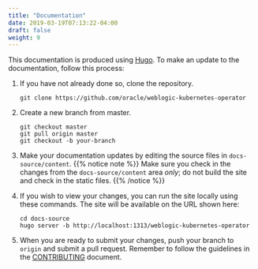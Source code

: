 ```yaml
---
title: "Documentation"
date: 2019-03-19T07:13:22-04:00
draft: false
weight: 9
---
```


This documentation is produced using [Hugo](http://gohugo.io).  To make an
update to the documentation, follow this process:

1. If you have not already done so, clone the repository.

    ```
    git clone https://github.com/oracle/weblogic-kubernetes-operator
    ```

2. Create a new branch from master.

    ```
    git checkout master
    git pull origin master
    git checkout -b your-branch
    ```

3. Make your documentation updates by editing the source files in
`docs-source/content`.
{{% notice note %}}
Make sure you check in the changes from the `docs-source/content` area _only_;
do not build the site and check in the static files.
{{% /notice %}}

4. If you wish to view your changes, you can run the site locally using
these commands. The site will be available on the URL shown here:

    ```
    cd docs-source
    hugo server -b http://localhost:1313/weblogic-kubernetes-operator
    ```

5. When you are ready to submit your changes, push your branch to `origin`
and submit a pull request. Remember to follow the guidelines in the
[CONTRIBUTING](https://github.com/oracle/weblogic-kubernetes-operator/blob/master/CONTRIBUTING.md)
document.
